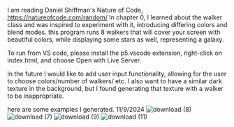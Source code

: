 I am reading Daniel Shiffman's Nature of Code, https://natureofcode.com/random/
In chapter 0, I learned about the walker class and was inspired to experiment with it, introducing differing colors and blend modes.
this program runs 8 walkers that will cover your screen with beautiful colors, while displaying some stars as well, representing a galaxy.

To run from VS code, please install the p5.vscode extension, right-click on index.html, and choose Open with Live Server.

In the future I would like to add user input functionality, allowing for the user to choose colors/number of walkers/ etc.
I also want to have a similar dark texture in the background, but I found generating that texture with a walker to be inappropriate.

here are some examples I generated. 11/9/2024
![download (8)](https://github.com/user-attachments/assets/ca9e935f-936d-434b-8920-ae86d7abbaf9)
![download (7)](https://github.com/user-attachments/assets/c2193720-3b7e-4974-94ea-6b662de0ce73)
![download (9)](https://github.com/user-attachments/assets/43131d64-bf42-4857-884a-8e15191a9563)
![download (11)](https://github.com/user-attachments/assets/a0c0aa6a-85d6-4c7b-abf6-0701f2bcbf6c)
